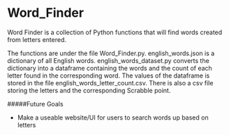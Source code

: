 # Word_Finder

Word Finder is a collection of Python functions that will find words created from letters entered. 

The functions are under the file Word_Finder.py. english_words.json is a dictionary of all English words. english_words_dataset.py converts the dictionary into a dataframe containing the words and the count of each letter found in the corresponding word. The values of the dataframe is stored in the file english_words_letter_count.csv. There is also a csv file storing the letters and the corresponding Scrabble point.

#####Future Goals
- Make a useable website/UI for users to search words up based on letters
